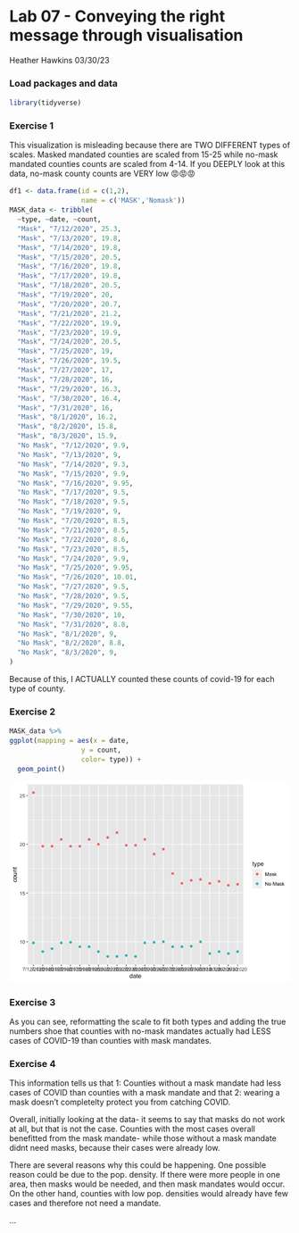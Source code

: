 Lab 07 - Conveying the right message through visualisation
================
Heather Hawkins
03/30/23

### Load packages and data

``` r
library(tidyverse) 
```

### Exercise 1

This visualization is misleading because there are TWO DIFFERENT types
of scales. Masked mandated counties are scaled from 15-25 while no-mask
mandated counties counts are scaled from 4-14. If you DEEPLY look at
this data, no-mask county counts are VERY low 😡😡😡

``` r
df1 <- data.frame(id = c(1,2),
                  name = c('MASK','Nomask'))
MASK_data <- tribble(
  ~type, ~date, ~count,
  "Mask", "7/12/2020", 25.3,
  "Mask", "7/13/2020", 19.8,
  "Mask", "7/14/2020", 19.8,
  "Mask", "7/15/2020", 20.5,
  "Mask", "7/16/2020", 19.8,
  "Mask", "7/17/2020", 19.8,
  "Mask", "7/18/2020", 20.5,
  "Mask", "7/19/2020", 20,
  "Mask", "7/20/2020", 20.7,
  "Mask", "7/21/2020", 21.2,
  "Mask", "7/22/2020", 19.9,
  "Mask", "7/23/2020", 19.9,
  "Mask", "7/24/2020", 20.5,
  "Mask", "7/25/2020", 19,
  "Mask", "7/26/2020", 19.5,
  "Mask", "7/27/2020", 17,
  "Mask", "7/28/2020", 16,
  "Mask", "7/29/2020", 16.3,
  "Mask", "7/30/2020", 16.4,
  "Mask", "7/31/2020", 16,
  "Mask", "8/1/2020", 16.2,
  "Mask", "8/2/2020", 15.8,
  "Mask", "8/3/2020", 15.9,
  "No Mask", "7/12/2020", 9.9,
  "No Mask", "7/13/2020", 9,
  "No Mask", "7/14/2020", 9.3,
  "No Mask", "7/15/2020", 9.9,
  "No Mask", "7/16/2020", 9.95,
  "No Mask", "7/17/2020", 9.5,
  "No Mask", "7/18/2020", 9.5,
  "No Mask", "7/19/2020", 9,
  "No Mask", "7/20/2020", 8.5,
  "No Mask", "7/21/2020", 8.5,
  "No Mask", "7/22/2020", 8.6,
  "No Mask", "7/23/2020", 8.5,
  "No Mask", "7/24/2020", 9.9,
  "No Mask", "7/25/2020", 9.95,
  "No Mask", "7/26/2020", 10.01,
  "No Mask", "7/27/2020", 9.5,
  "No Mask", "7/28/2020", 9.5,
  "No Mask", "7/29/2020", 9.55,
  "No Mask", "7/30/2020", 10,
  "No Mask", "7/31/2020", 8.8,
  "No Mask", "8/1/2020", 9,
  "No Mask", "8/2/2020", 8.8,
  "No Mask", "8/3/2020", 9,
)
```

Because of this, I ACTUALLY counted these counts of covid-19 for each
type of county.

### Exercise 2

``` r
MASK_data %>%
ggplot(mapping = aes(x = date,
                  y = count, 
                  color= type)) +
  geom_point()
```

![](lab-07_files/figure-gfm/Plot-1.png)<!-- -->

### Exercise 3

As you can see, reformatting the scale to fit both types and adding the
true numbers shoe that counties with no-mask mandates actually had LESS
cases of COVID-19 than counties with mask mandates.

### Exercise 4

This information tells us that 1: Counties without a mask mandate had
less cases of COVID than counties with a mask mandate and that 2:
wearing a mask doesn’t completelty protect you from catching COVID.

Overall, initially looking at the data- it seems to say that masks do
not work at all, but that is not the case. Counties with the most cases
overall benefitted from the mask mandate- while those without a mask
mandate didnt need masks, because their cases were already low.

There are several reasons why this could be happening. One possible
reason could be due to the pop. density. If there were more people in
one area, then masks would be needed, and then mask mandates would
occur. On the other hand, counties with low pop. densities would already
have few cases and therefore not need a mandate.

…
